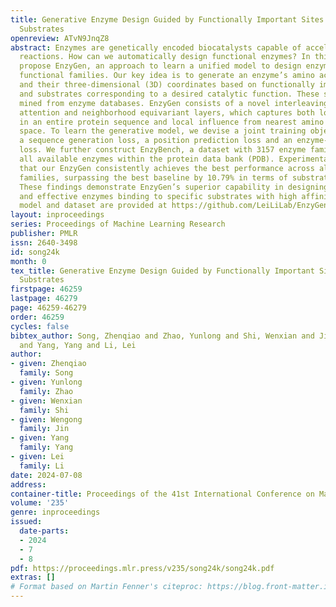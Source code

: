```yaml
---
title: Generative Enzyme Design Guided by Functionally Important Sites and Small-Molecule
  Substrates
openreview: ATvN9JnqZ8
abstract: Enzymes are genetically encoded biocatalysts capable of accelerating chemical
  reactions. How can we automatically design functional enzymes? In this paper, we
  propose EnzyGen, an approach to learn a unified model to design enzymes across all
  functional families. Our key idea is to generate an enzyme’s amino acid sequence
  and their three-dimensional (3D) coordinates based on functionally important sites
  and substrates corresponding to a desired catalytic function. These sites are automatically
  mined from enzyme databases. EnzyGen consists of a novel interleaving network of
  attention and neighborhood equivariant layers, which captures both long-range correlation
  in an entire protein sequence and local influence from nearest amino acids in 3D
  space. To learn the generative model, we devise a joint training objective, including
  a sequence generation loss, a position prediction loss and an enzyme-substrate interaction
  loss. We further construct EnzyBench, a dataset with 3157 enzyme families, covering
  all available enzymes within the protein data bank (PDB). Experimental results show
  that our EnzyGen consistently achieves the best performance across all 323 testing
  families, surpassing the best baseline by 10.79% in terms of substrate binding affinity.
  These findings demonstrate EnzyGen’s superior capability in designing well-folded
  and effective enzymes binding to specific substrates with high affinities. Our code,
  model and dataset are provided at https://github.com/LeiLiLab/EnzyGen.
layout: inproceedings
series: Proceedings of Machine Learning Research
publisher: PMLR
issn: 2640-3498
id: song24k
month: 0
tex_title: Generative Enzyme Design Guided by Functionally Important Sites and Small-Molecule
  Substrates
firstpage: 46259
lastpage: 46279
page: 46259-46279
order: 46259
cycles: false
bibtex_author: Song, Zhenqiao and Zhao, Yunlong and Shi, Wenxian and Jin, Wengong
  and Yang, Yang and Li, Lei
author:
- given: Zhenqiao
  family: Song
- given: Yunlong
  family: Zhao
- given: Wenxian
  family: Shi
- given: Wengong
  family: Jin
- given: Yang
  family: Yang
- given: Lei
  family: Li
date: 2024-07-08
address:
container-title: Proceedings of the 41st International Conference on Machine Learning
volume: '235'
genre: inproceedings
issued:
  date-parts:
  - 2024
  - 7
  - 8
pdf: https://proceedings.mlr.press/v235/song24k/song24k.pdf
extras: []
# Format based on Martin Fenner's citeproc: https://blog.front-matter.io/posts/citeproc-yaml-for-bibliographies/
---
```

